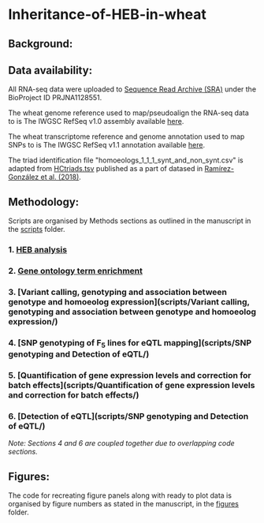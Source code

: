 # Inheritance-of-HEB-in-wheat

## Background:

## Data availability:

All RNA-seq data were uploaded to [Sequence Read Archive (SRA)](https://www.ncbi.nlm.nih.gov/sra) under the BioProject ID PRJNA1128551.

The wheat genome reference used to map/pseudoalign the RNA-seq data to is The IWGSC RefSeq v1.0 assembly available [here](https://urgi.versailles.inra.fr/download/iwgsc/IWGSC_RefSeq_Assemblies/v1.0/). 

The wheat transcriptome reference and genome annotation used to map SNPs to is The IWGSC RefSeq v1.1 annotation available [here](https://urgi.versailles.inra.fr/download/iwgsc/IWGSC_RefSeq_Annotations/v1.1/).

The triad identification file "homoeologs_1_1_1_synt_and_non_synt.csv" is adapted from [HCtriads.tsv](https://opendata.earlham.ac.uk/wheat/under_license/toronto/Ramirez-Gonzalez_etal_2018-06025-Transcriptome-Landscape/data/TablesForExploration/) published as a part of datased in [Ramírez-González et al. (2018)](https://www.science.org/doi/full/10.1126/science.aar6089).

## Methodology:

Scripts are organised by Methods sections as outlined in the manuscript in the [scripts](scripts/) folder.


  ### 1. [HEB analysis](scripts/HEB/)


  ### 2. [Gene ontology term enrichment](scripts/Gene%20ontology%20term%20enrichment/)


  ### 3. [Variant calling, genotyping and association between genotype and homoeolog expression](scripts/Variant calling, genotyping and association between genotype and homoeolog expression/)

  
  ### 4. [SNP genotyping of F<sub>5</sub> lines for eQTL mapping](scripts/SNP genotyping and Detection of eQTL/)


  ### 5. [Quantification of gene expression levels and correction for batch effects](scripts/Quantification of gene expression levels and correction for batch effects/)


  ### 6. [Detection of eQTL](scripts/SNP genotyping and Detection of eQTL/)

_Note: Sections 4 and 6 are coupled together due to overlapping code sections._

## Figures:

The code for recreating figure panels along with ready to plot data is organised by figure numbers as stated in the manuscript, in the [figures](figures/) folder.
